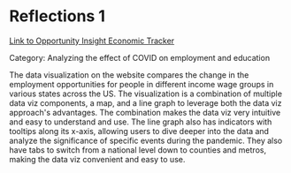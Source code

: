 Reflections 1
===

[Link to Opportunity Insight Economic Tracker](https://tracktherecovery.org/)

Category: Analyzing the effect of COVID on employment and education

The data visualization on the website compares the change in the employment opportunities for people in different income wage groups in various states across the US. The visualization is a combination of multiple data viz components, a map, and a line graph to leverage both the data viz approach's advantages. The combination makes the data viz very intuitive and easy to understand and use. The line graph also has indicators with tooltips along its x-axis, allowing users to dive deeper into the data and analyze the significance of specific events during the pandemic. They also have tabs to switch from a national level down to counties and metros, making the data viz convenient and easy to use.
